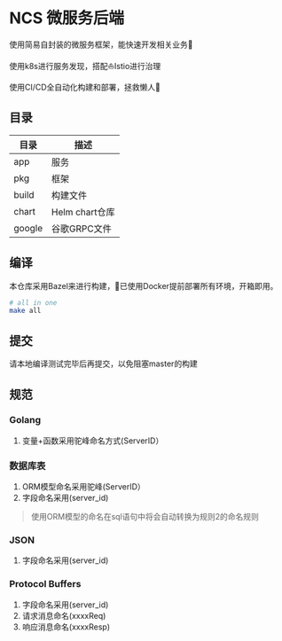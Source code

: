 # NCS 微服务后端

使用简易自封装的微服务框架，能快速开发相关业务🎯

使用k8s进行服务发现，搭配⛵️Istio进行治理

使用CI/CD全自动化构建和部署，拯救懒人🤤

## 目录

| 目录 | 描述 |
| ----  | ----- |
| app   | 服务 |
| pkg   | 框架 |
| build | 构建文件  |
| chart | Helm chart仓库 |
| google | 谷歌GRPC文件 |

## 编译

本仓库采用Bazel来进行构建，已使用Docker提前部署所有环境，开箱即用。

```bash
# all in one
make all
```

## 提交

请本地编译测试完毕后再提交，以免阻塞master的构建

## 规范

### Golang

1. 变量+函数采用驼峰命名方式(ServerID）

### 数据库表

1. ORM模型命名采用驼峰(ServerID）
2. 字段命名采用(server_id)

> 使用ORM模型的命名在sql语句中将会自动转换为规则2的命名规则

### JSON

1. 字段命名采用(server_id)

### Protocol Buffers

1. 字段命名采用(server_id)
2. 请求消息命名(xxxxReq)
3. 响应消息命名(xxxxResp)